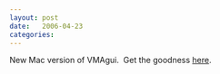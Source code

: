 ```yaml
---
layout: post
date:   2006-04-23
categories:
---
```

New Mac version of VMAgui.&nbsp; Get the goodness <a href="zvm/vma">here</a>.
